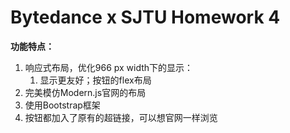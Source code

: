 # **Bytedance x SJTU Homework 4**

**功能特点：**

1. 响应式布局，优化966 px width下的显示：
   1. 显示更友好；按钮的flex布局
2. 完美模仿Modern.js官网的布局
3. 使用Bootstrap框架
4. 按钮都加入了原有的超链接，可以想官网一样浏览

